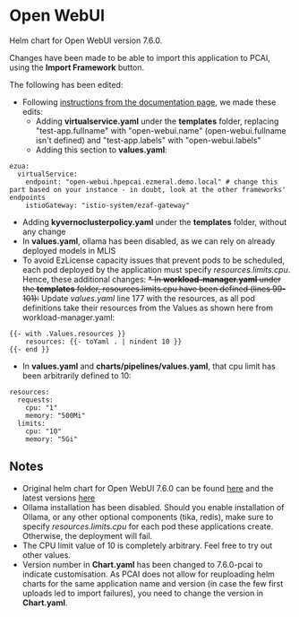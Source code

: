 # Open WebUI

Helm chart for Open WebUI version 7.6.0. 

Changes have been made to be able to import this application to PCAI, using the **Import Framework** button.

The following has been edited:
* Following [instructions from the documentation page](https://support.hpe.com/hpesc/public/docDisplay?docId=a00aie16hen_us&page=ManageClusters/importing-applications.html), we made these edits:
  * Adding **virtualservice.yaml** under the **templates** folder, replacing "test-app.fullname" with "open-webui.name" (open-webui.fullname isn't defined) and "test-app.labels" with "open-webui.labels"
  * Adding this section to **values.yaml**:
```    
ezua:
  virtualService:
    endpoint: "open-webui.hpepcai.ezmeral.demo.local" # change this part based on your instance - in doubt, look at the other frameworks' endpoints
    istioGateway: "istio-system/ezaf-gateway"
```
  * Adding **kyvernoclusterpolicy.yaml** under the **templates** folder, without any change
* In **values.yaml**, ollama has been disabled, as we can rely on already deployed models in MLIS
* To avoid EzLicense capacity issues that prevent pods to be scheduled, each pod deployed by the application must specify *resources.limits.cpu*. Hence, these additional changes:
  ~~* In **workload-manager.yaml** under the **templates** folder, resources.limits.cpu have been defined (lines 99-101):~~
  Update *values.yaml* line 177 with the resources, as all pod definitions take their resources from the Values as shown here from workload-manager.yaml:
```
{{- with .Values.resources }}
    resources: {{- toYaml . | nindent 10 }}
{{- end }}
```
  * In **values.yaml** and **charts/pipelines/values.yaml**, that cpu limit has been arbitrarily defined to 10:

```
resources:
  requests:
    cpu: "1"
    memory: "500Mi"
  limits:
    cpu: "10"
    memory: "5Gi"
```


## Notes

* Original helm chart for Open WebUI 7.6.0 can be found [here](https://github.com/open-webui/helm-charts/releases/tag/open-webui-7.6.0) and the latest versions [here](https://github.com/open-webui/helm-charts/releases)
* Ollama installation has been disabled. Should you enable installation of Ollama, or any other optional components (tika, redis), make sure to specify *resources.limits.cpu* for each pod these applications create. Otherwise, the deployment will fail.
* The CPU limit value of 10 is completely arbitrary. Feel free to try out other values.
* Version number in **Chart.yaml** has been changed to 7.6.0-pcai to indicate customisation. As PCAI does not allow for reuploading helm charts for the same application name and version (in case the few first uploads led to import failures), you need to change the version in **Chart.yaml**.
